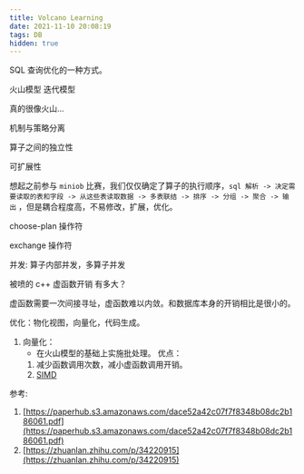 ```yaml
---
title: Volcano Learning
date: 2021-11-10 20:08:19
tags: DB
hidden: true
---
```


SQL 查询优化的一种方式。

火山模型 迭代模型

真的很像火山...

机制与策略分离

算子之间的独立性

可扩展性

想起之前参与 `miniob` 比赛，我们仅仅确定了算子的执行顺序，`sql 解析 -> 决定需要读取的表和字段 -> 从这些表读取数据 -> 多表联结 -> 排序 -> 分组 -> 聚合 -> 输出` ，但是耦合程度高，不易修改，扩展，优化。

choose-plan 操作符

exchange 操作符

并发: 算子内部并发，多算子并发

被喷的 c++ 虚函数开销 有多大？

虚函数需要一次间接寻址，虚函数难以内敛。和数据库本身的开销相比是很小的。

优化：物化视图，向量化，代码生成。

1. 向量化：
   * 在火山模型的基础上实施批处理。
   优点：
   1. 减少函数调用次数，减小虚函数调用开销。
   2. [SIMD](https://en.wikipedia.org/wiki/SIMD)


参考:
1. [https://paperhub.s3.amazonaws.com/dace52a42c07f7f8348b08dc2b186061.pdf](https://paperhub.s3.amazonaws.com/dace52a42c07f7f8348b08dc2b186061.pdf)
2. [https://zhuanlan.zhihu.com/p/34220915](https://zhuanlan.zhihu.com/p/34220915)